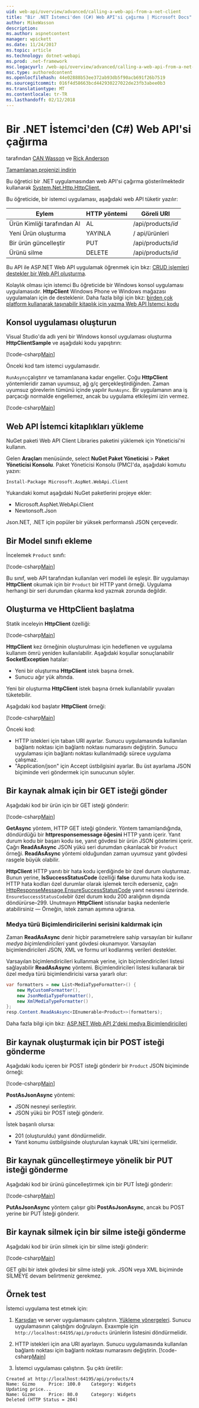 ```yaml
---
uid: web-api/overview/advanced/calling-a-web-api-from-a-net-client
title: "Bir .NET İstemci'den (C#) Web API'si çağırma | Microsoft Docs"
author: MikeWasson
description: 
ms.author: aspnetcontent
manager: wpickett
ms.date: 11/24/2017
ms.topic: article
ms.technology: dotnet-webapi
ms.prod: .net-framework
msc.legacyurl: /web-api/overview/advanced/calling-a-web-api-from-a-net-client
msc.type: authoredcontent
ms.openlocfilehash: 44e02888b53ee372ab93db5f90acb691f26b7519
ms.sourcegitcommit: 016f4d58663bcd442930227022de23fb3abee0b3
ms.translationtype: MT
ms.contentlocale: tr-TR
ms.lasthandoff: 02/12/2018
---
```

<a name="call-a-web-api-from-a-net-client-c"></a>Bir .NET İstemci'den (C#) Web API'si çağırma
====================
tarafından [CAN Wasson](https://github.com/MikeWasson) ve [Rick Anderson](https://twitter.com/RickAndMSFT)

[Tamamlanan projenizi indirin](https://github.com/aspnet/Docs/tree/master/aspnet/web-api/overview/advanced/calling-a-web-api-from-a-net-client/sample)

Bu öğretici bir .NET uygulamasından web API'si çağırma gösterilmektedir kullanarak [System.Net.Http.HttpClient.](https://msdn.microsoft.com/library/system.net.http.httpclient(v=vs.110).aspx)

Bu öğreticide, bir istemci uygulaması, aşağıdaki web API tüketir yazılır:

| Eylem | HTTP yöntemi | Göreli URI |
| --- | --- | --- |
| Ürün Kimliği tarafından Al | AL | /api/products/*id* |
| Yeni Ürün oluşturma | YAYINLA | / api/ürünleri |
| Bir ürün güncelleştir | PUT | /api/products/*id* |
| Ürünü silme | DELETE | /api/products/*id* |

Bu API ile ASP.NET Web API uygulamak öğrenmek için bkz: [CRUD işlemleri destekler bir Web API oluşturma](xref:web-api/overview/getting-started-with-aspnet-web-api/tutorial-your-first-web-api
).

Kolaylık olması için istemci Bu öğreticide bir Windows konsol uygulaması uygulamasıdır. **HttpClient** Windows Phone ve Windows mağazası uygulamaları için de desteklenir. Daha fazla bilgi için bkz: [birden çok platform kullanarak taşınabilir kitaplık için yazma Web API İstemci kodu](https://blogs.msdn.com/b/webdev/archive/2013/07/19/writing-web-api-client-code-for-multiple-platforms-using-portable-libraries.aspx)

<a id="CreateConsoleApp"></a>
## <a name="create-the-console-application"></a>Konsol uygulaması oluşturun

Visual Studio'da adlı yeni bir Windows konsol uygulaması oluşturma **HttpClientSample** ve aşağıdaki kodu yapıştırın:

[!code-csharp[Main](calling-a-web-api-from-a-net-client/sample/client/Program.cs?name=snippet_all)]

Önceki kod tam istemci uygulamasıdır.

`RunAsync`çalıştırır ve tamamlanana kadar engeller. Çoğu **HttpClient** yöntemleridir zaman uyumsuz, ağ g/ç gerçekleştirdiğinden. Zaman uyumsuz görevlerin tümünü içinde yapılır `RunAsync`. Bir uygulamanın ana iş parçacığı normalde engellemez, ancak bu uygulama etkileşimi izin vermez.

[!code-csharp[Main](calling-a-web-api-from-a-net-client/sample/client/Program.cs?name=snippet_run)]

<a id="InstallClientLib"></a>
## <a name="install-the-web-api-client-libraries"></a>Web API İstemci kitaplıkları yükleme

NuGet paketi Web API Client Libraries paketini yüklemek için Yöneticisi'ni kullanın.

Gelen **Araçları** menüsünde, select **NuGet Paket Yöneticisi** > **Paket Yöneticisi Konsolu**. Paket Yöneticisi Konsolu (PMC)'da, aşağıdaki komutu yazın:

`Install-Package Microsoft.AspNet.WebApi.Client`

Yukarıdaki komut aşağıdaki NuGet paketlerini projeye ekler:

* Microsoft.AspNet.WebApi.Client
* Newtonsoft.Json

Json.NET, .NET için popüler bir yüksek performanslı JSON çerçevedir.

<a id="AddModelClass"></a>
## <a name="add-a-model-class"></a>Bir Model sınıfı ekleme

İncelemek `Product` sınıfı:

[!code-csharp[Main](calling-a-web-api-from-a-net-client/sample/client/Program.cs?name=snippet_prod)]

Bu sınıf, web API tarafından kullanılan veri modeli ile eşleşir. Bir uygulamayı **HttpClient** okumak için bir `Product` bir HTTP yanıt örneği. Uygulama herhangi bir seri durumdan çıkarma kod yazmak zorunda değildir.

<a id="InitClient"></a>
## <a name="create-and-initialize-httpclient"></a>Oluşturma ve HttpClient başlatma

Statik inceleyin **HttpClient** özelliği:

[!code-csharp[Main](calling-a-web-api-from-a-net-client/sample/client/Program.cs?name=snippet_HttpClient)]

**HttpClient** kez örneğinin oluşturulması için hedeflenen ve uygulama kullanım ömrü yeniden kullanılabilir. Aşağıdaki koşullar sonuçlanabilir **SocketException** hatalar:

* Yeni bir oluşturma **HttpClient** istek başına örnek.
* Sunucu ağır yük altında.

Yeni bir oluşturma **HttpClient** istek başına örnek kullanılabilir yuvaları tüketebilir.

Aşağıdaki kod başlatır **HttpClient** örneği:

[!code-csharp[Main](calling-a-web-api-from-a-net-client/sample/client/Program.cs?name=snippet5)]

Önceki kod:

* HTTP istekleri için taban URI ayarlar. Sunucu uygulamasında kullanılan bağlantı noktası için bağlantı noktası numarasını değiştirin. Sunucu uygulaması için bağlantı noktası kullanılmadığı sürece uygulama çalışmaz.
* "Application/json" için Accept üstbilgisini ayarlar. Bu üst ayarlama JSON biçiminde veri göndermek için sunucunun söyler.

<a id="GettingResource"></a>
## <a name="send-a-get-request-to-retrieve-a-resource"></a>Bir kaynak almak için bir GET isteği gönder

Aşağıdaki kod bir ürün için bir GET isteği gönderir:

[!code-csharp[Main](calling-a-web-api-from-a-net-client/sample/client/Program.cs?name=snippet_GetProductAsync)]

**GetAsync** yöntem, HTTP GET isteği gönderir. Yöntem tamamlandığında, döndürdüğü bir **httpresponsemessage öğesini** HTTP yanıtı içerir. Yanıt durum kodu bir başarı kodu ise, yanıt gövdesi bir ürün JSON gösterimi içerir. Çağrı **ReadAsAsync** JSON yükü seri durumdan çıkarılacak bir `Product` örneği. **ReadAsAsync** yöntemi olduğundan zaman uyumsuz yanıt gövdesi rasgele büyük olabilir.

**HttpClient** HTTP yanıtı bir hata kodu içerdiğinde bir özel durum oluşturmaz. Bunun yerine, **IsSuccessStatusCode** özelliği **false** durumu hata kodu ise. HTTP hata kodları özel durumlar olarak işlemek tercih ederseniz, çağrı [HttpResponseMessage.EnsureSuccessStatusCode](https://msdn.microsoft.com/library/system.net.http.httpresponsemessage.ensuresuccessstatuscode(v=vs.110).aspx) yanıt nesnesi üzerinde. `EnsureSuccessStatusCode`bir özel durum kodu 200 aralığının dışında döndürürse&ndash;299. Unutmayın **HttpClient** istisnalar başka nedenlerle atabilirsiniz &mdash; Örneğin, istek zaman aşımına uğrarsa.

<a id="MediaTypeFormatters"></a>
### <a name="media-type-formatters-to-deserialize"></a>Medya türü Biçimlendiricilerini serisini kaldırmak için

Zaman **ReadAsAsync** denir hiçbir parametrelere sahip varsayılan bir kullanır *medya biçimlendiricileri* yanıt gövdesi okunamıyor. Varsayılan biçimlendiricileri JSON, XML ve formu url kodlanmış verileri destekler.

Varsayılan biçimlendiricileri kullanmak yerine, için biçimlendiricileri listesi sağlayabilir **ReadAsAsync** yöntemi.  Biçimlendiricileri listesi kullanarak bir özel medya türü biçimlendiricisi varsa yararlı olur:

```csharp
var formatters = new List<MediaTypeFormatter>() {
    new MyCustomFormatter(),
    new JsonMediaTypeFormatter(),
    new XmlMediaTypeFormatter()
};
resp.Content.ReadAsAsync<IEnumerable<Product>>(formatters);
```

Daha fazla bilgi için bkz: [ASP.NET Web API 2'deki medya Biçimlendiricileri](../formats-and-model-binding/media-formatters.md)

## <a name="sending-a-post-request-to-create-a-resource"></a>Bir kaynak oluşturmak için bir POST isteği gönderme

Aşağıdaki kodu içeren bir POST isteği gönderir bir `Product` JSON biçiminde örneği:

[!code-csharp[Main](calling-a-web-api-from-a-net-client/sample/client/Program.cs?name=snippet_CreateProductAsync)]

**PostAsJsonAsync** yöntemi:

* JSON nesneyi serileştirir.
* JSON yükü bir POST isteği gönderir.

İstek başarılı olursa:

* 201 (oluşturuldu) yanıt döndürmelidir.
* Yanıt konumu üstbilgisinde oluşturulan kaynak URL'sini içermelidir.

<a id="PuttingResource"></a>
## <a name="sending-a-put-request-to-update-a-resource"></a>Bir kaynak güncelleştirmeye yönelik bir PUT isteği gönderme

Aşağıdaki kod bir ürünü güncelleştirmek için bir PUT İsteği gönderir:

[!code-csharp[Main](calling-a-web-api-from-a-net-client/sample/client/Program.cs?name=snippet_UpdateProductAsync)]

**PutAsJsonAsync** yöntem çalışır gibi **PostAsJsonAsync**, ancak bu POST yerine bir PUT İsteği gönderir.

<a id="DeletingResource"></a>
## <a name="sending-a-delete-request-to-delete-a-resource"></a>Bir kaynak silmek için bir silme isteği gönderme

Aşağıdaki kod bir ürün silmek için bir silme isteği gönderir:

[!code-csharp[Main](calling-a-web-api-from-a-net-client/sample/client/Program.cs?name=snippet_DeleteProductAsync)]

GET gibi bir istek gövdesi bir silme isteği yok. JSON veya XML biçiminde SİLMEYE devam belirtmeniz gerekmez.

## <a name="test-the-sample"></a>Örnek test

İstemci uygulama test etmek için:

1. [Karşıdan](https://github.com/aspnet/Docs/tree/master/aspnet/web-api/overview/advanced/calling-a-web-api-from-a-net-client/sample/server) ve server uygulamasını çalıştırın. [Yükleme yönergeleri](https://docs.microsoft.com/aspnet/core/tutorials/#how-to-download-a-sample). Sunucu uygulamasının çalıştığını doğrulayın. Exaxmple için `http://localhost:64195/api/products` ürünlerin listesini döndürmelidir.
2. HTTP istekleri için ana URI ayarlayın. Sunucu uygulamasında kullanılan bağlantı noktası için bağlantı noktası numarasını değiştirin.
    [!code-csharp[Main](calling-a-web-api-from-a-net-client/sample/client/Program.cs?name=snippet5&highlight=2)]

3. İstemci uygulaması çalıştırın. Şu çıktı üretilir:

 ```console
 Created at http://localhost:64195/api/products/4
Name: Gizmo     Price: 100.0    Category: Widgets
Updating price...
Name: Gizmo     Price: 80.0     Category: Widgets
Deleted (HTTP Status = 204)
```
